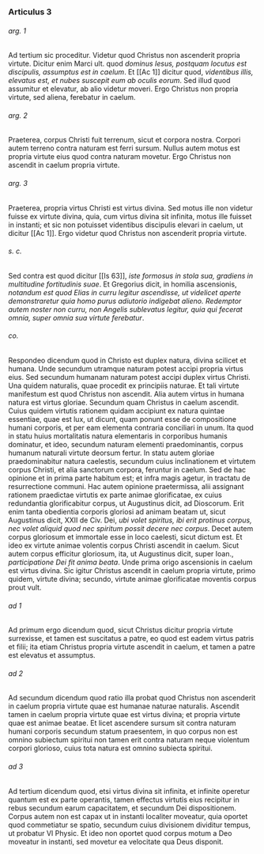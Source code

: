 ### Articulus 3

###### arg. 1
Ad tertium sic proceditur. Videtur quod Christus non ascenderit propria virtute. Dicitur enim Marci ult. quod *dominus Iesus, postquam locutus est discipulis, assumptus est in caelum*. Et [[Ac 1]] dicitur quod, *videntibus illis, elevatus est, et nubes suscepit eum ab oculis eorum*. Sed illud quod assumitur et elevatur, ab alio videtur moveri. Ergo Christus non propria virtute, sed aliena, ferebatur in caelum.

###### arg. 2
Praeterea, corpus Christi fuit terrenum, sicut et corpora nostra. Corpori autem terreno contra naturam est ferri sursum. Nullus autem motus est propria virtute eius quod contra naturam movetur. Ergo Christus non ascendit in caelum propria virtute.

###### arg. 3
Praeterea, propria virtus Christi est virtus divina. Sed motus ille non videtur fuisse ex virtute divina, quia, cum virtus divina sit infinita, motus ille fuisset in instanti; et sic non potuisset videntibus discipulis elevari in caelum, ut dicitur [[Ac 1]]. Ergo videtur quod Christus non ascenderit propria virtute.

###### s. c.
Sed contra est quod dicitur [[Is 63]], *iste formosus in stola sua, gradiens in multitudine fortitudinis suae*. Et Gregorius dicit, in homilia ascensionis, *notandum est quod Elias in curru legitur ascendisse, ut videlicet aperte demonstraretur quia homo purus adiutorio indigebat alieno. Redemptor autem noster non curru, non Angelis sublevatus legitur, quia qui fecerat omnia, super omnia sua virtute ferebatur*.

###### co.
Respondeo dicendum quod in Christo est duplex natura, divina scilicet et humana. Unde secundum utramque naturam potest accipi propria virtus eius. Sed secundum humanam naturam potest accipi duplex virtus Christi. Una quidem naturalis, quae procedit ex principiis naturae. Et tali virtute manifestum est quod Christus non ascendit. Alia autem virtus in humana natura est virtus gloriae. Secundum quam Christus in caelum ascendit. Cuius quidem virtutis rationem quidam accipiunt ex natura quintae essentiae, quae est lux, ut dicunt, quam ponunt esse de compositione humani corporis, et per eam elementa contraria conciliari in unum. Ita quod in statu huius mortalitatis natura elementaris in corporibus humanis dominatur, et ideo, secundum naturam elementi praedominantis, corpus humanum naturali virtute deorsum fertur. In statu autem gloriae praedominabitur natura caelestis, secundum cuius inclinationem et virtutem corpus Christi, et alia sanctorum corpora, feruntur in caelum. Sed de hac opinione et in prima parte habitum est; et infra magis agetur, in tractatu de resurrectione communi. Hac autem opinione praetermissa, alii assignant rationem praedictae virtutis ex parte animae glorificatae, ex cuius redundantia glorificabitur corpus, ut Augustinus dicit, ad Dioscorum. Erit enim tanta obedientia corporis gloriosi ad animam beatam ut, sicut Augustinus dicit, XXII de Civ. Dei, *ubi volet spiritus, ibi erit protinus corpus, nec volet aliquid quod nec spiritum possit decere nec corpus*. Decet autem corpus gloriosum et immortale esse in loco caelesti, sicut dictum est. Et ideo ex virtute animae volentis corpus Christi ascendit in caelum. Sicut autem corpus efficitur gloriosum, ita, ut Augustinus dicit, super Ioan., *participatione Dei fit anima beata*. Unde prima origo ascensionis in caelum est virtus divina. Sic igitur Christus ascendit in caelum propria virtute, primo quidem, virtute divina; secundo, virtute animae glorificatae moventis corpus prout vult.

###### ad 1
Ad primum ergo dicendum quod, sicut Christus dicitur propria virtute surrexisse, et tamen est suscitatus a patre, eo quod est eadem virtus patris et filii; ita etiam Christus propria virtute ascendit in caelum, et tamen a patre est elevatus et assumptus.

###### ad 2
Ad secundum dicendum quod ratio illa probat quod Christus non ascenderit in caelum propria virtute quae est humanae naturae naturalis. Ascendit tamen in caelum propria virtute quae est virtus divina; et propria virtute quae est animae beatae. Et licet ascendere sursum sit contra naturam humani corporis secundum statum praesentem, in quo corpus non est omnino subiectum spiritui non tamen erit contra naturam neque violentum corpori glorioso, cuius tota natura est omnino subiecta spiritui.

###### ad 3
Ad tertium dicendum quod, etsi virtus divina sit infinita, et infinite operetur quantum est ex parte operantis, tamen effectus virtutis eius recipitur in rebus secundum earum capacitatem, et secundum Dei dispositionem. Corpus autem non est capax ut in instanti localiter moveatur, quia oportet quod commetiatur se spatio, secundum cuius divisionem dividitur tempus, ut probatur VI Physic. Et ideo non oportet quod corpus motum a Deo moveatur in instanti, sed movetur ea velocitate qua Deus disponit.

